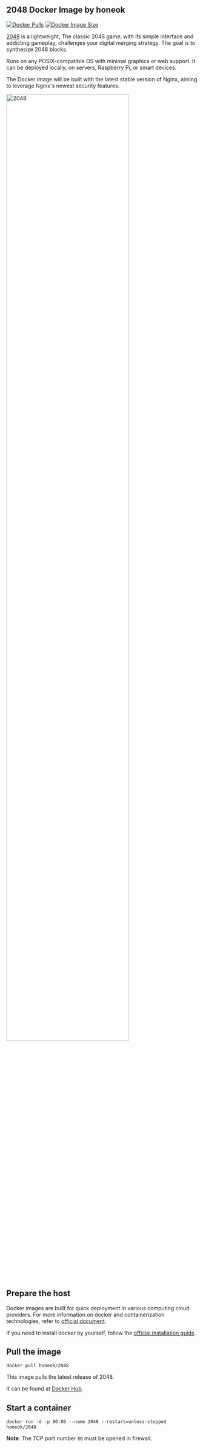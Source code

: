 ## 2048 Docker Image by honeok

[![Docker Pulls](https://img.shields.io/docker/pulls/honeok/2048.svg?style=flat-square)](https://hub.docker.com/r/honeok/2048)
[![Docker Image Size](https://img.shields.io/docker/image-size/honeok/2048.svg?style=flat-square)](https://hub.docker.com/r/honeok/2048)


[2048][1] is a lightweight, The classic 2048 game, with its simple interface and addicting gameplay, challenges your digital merging strategy. The goal is to synthesize 2048 blocks.

Runs on any POSIX-compatible OS with minimal graphics or web support. It can be deployed locally, on servers, Raspberry Pi, or smart devices.

The Docker image will be built with the latest stable version of Nginx, aiming to leverage Nginx's newest security features.

<img src="https://cdn.skyimg.net/up/2025/6/4/c094d09b.webp" alt="2048" width="80%">

## Prepare the host

Docker images are built for quick deployment in various computing cloud providers.
For more information on docker and containerization technologies, refer to [official document][2].

If you need to install docker by yourself, follow the [official installation guide][3].

## Pull the image

```shell
docker pull honeok/2048
```

This image pulls the latest release of 2048.

It can be found at [Docker Hub][4].

## Start a container

```shell
docker run -d -p 80:80 --name 2048 --restart=unless-stopped honeok/2048
```

**Note**: The TCP port number `80` must be opened in firewall.

[1]: https://github.com/gabrielecirulli/2048
[2]: https://docs.docker.com
[3]: https://docs.docker.com/install
[4]: https://hub.docker.com/r/honeok/2048